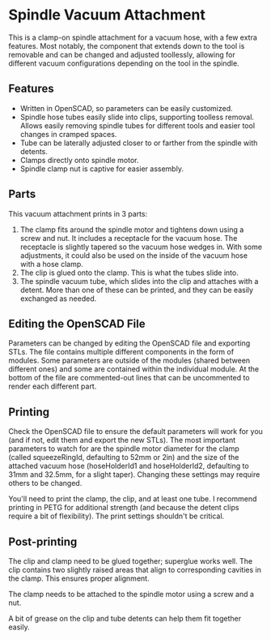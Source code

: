 # Spindle Vacuum Attachment

This is a clamp-on spindle attachment for a vacuum hose, with a few extra features.  Most notably, the component that extends down to the tool is removable and can be changed and adjusted toollessly, allowing for different vacuum configurations depending on the tool in the spindle.

## Features

* Written in OpenSCAD, so parameters can be easily customized.
* Spindle hose tubes easily slide into clips, supporting toolless removal.  Allows easily removing spindle tubes for different tools and easier tool changes in cramped spaces.
* Tube can be laterally adjusted closer to or farther from the spindle with detents.
* Clamps directly onto spindle motor.
* Spindle clamp nut is captive for easier assembly.

## Parts

This vacuum attachment prints in 3 parts:

1. The clamp fits around the spindle motor and tightens down using a screw and nut.  It includes a receptacle for the vacuum hose.  The receptacle is slightly tapered so the vacuum hose wedges in.  With some adjustments, it could also be used on the inside of the vacuum hose with a hose clamp.
2. The clip is glued onto the clamp.  This is what the tubes slide into.
3. The spindle vacuum tube, which slides into the clip and attaches with a detent.  More than one of these can be printed, and they can be easily exchanged as needed.

## Editing the OpenSCAD File

Parameters can be changed by editing the OpenSCAD file and exporting STLs.  The file contains multiple different components in the form of modules.  Some parameters are outside of the modules (shared between different ones) and some are contained within the individual module.  At the bottom of the file are commented-out lines that can be uncommented to render each different part.

## Printing

Check the OpenSCAD file to ensure the default parameters will work for you (and if not, edit them and export the new STLs).  The most important parameters to watch for are the spindle motor diameter for the clamp (called squeezeRingId, defaulting to 52mm or 2in) and the size of the attached vacuum hose (hoseHolderId1 and hoseHolderId2, defaulting to 31mm and 32.5mm, for a slight taper).  Changing these settings may require others to be changed.

You'll need to print the clamp, the clip, and at least one tube.  I recommend printing in PETG for additional strength (and because the detent clips require a bit of flexibility).  The print settings shouldn't be critical.

## Post-printing

The clip and clamp need to be glued together; superglue works well.  The clip contains two slightly raised areas that align to corresponding cavities in the clamp.  This ensures proper alignment.

The clamp needs to be attached to the spindle motor using a screw and a nut.

A bit of grease on the clip and tube detents can help them fit together easily.

